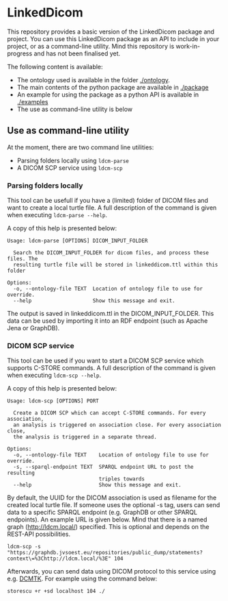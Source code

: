 # LinkedDicom

This repository provides a basic version of the LinkedDicom package and project.
You can use this LinkedDicom package as an API to include in your project, or as a command-line utility.
Mind this repository is work-in-progress and has not been finalised yet.

The following content is available:
* The ontology used is available in the folder [./ontology](./ontology).
* The main contents of the python package are available in [./package](./package)
* An example for using the package as a python API is available in [./examples](./examples)
* The use as command-line utility is below

## Use as command-line utility
At the moment, there are two command line utilities:

- Parsing folders locally using `ldcm-parse`
- A DICOM SCP service using `ldcm-scp`

### Parsing folders locally
This tool can be usefull if you have a (limited) folder of DICOM files and want to create a local turtle file.
A full description of the command is given when executing `ldcm-parse --help`.

A copy of this help is presented below:
```
Usage: ldcm-parse [OPTIONS] DICOM_INPUT_FOLDER

  Search the DICOM_INPUT_FOLDER for dicom files, and process these files. The
  resulting turtle file will be stored in linkeddicom.ttl within this folder

Options:
  -o, --ontology-file TEXT  Location of ontology file to use for override.
  --help                    Show this message and exit.
```

The output is saved in linkeddicom.ttl in the DICOM_INPUT_FOLDER. This data can be used by importing it into an RDF endpoint (such as Apache Jena or GraphDB).

### DICOM SCP service
This tool can be used if you want to start a DICOM SCP service which supports C-STORE commands.
A full description of the command is given when executing `ldcm-scp --help`.

A copy of this help is presented below:
```
Usage: ldcm-scp [OPTIONS] PORT

  Create a DICOM SCP which can accept C-STORE commands. For every association,
  an analysis is triggered on association close. For every association close,
  the analysis is triggered in a separate thread.

Options:
  -o, --ontology-file TEXT    Location of ontology file to use for override.
  -s, --sparql-endpoint TEXT  SPARQL endpoint URL to post the resulting
                              triples towards
  --help                      Show this message and exit.
```

By default, the UUID for the DICOM association is used as filename for the created local turtle file.
If someone uses the optional -s tag, users can send data to a specific SPARQL endpoint (e.g. GraphDB or other SPARQL endpoints). An example URL is given below. Mind that there is a named graph (http://ldcm.local/) specified. This is optional and depends on the REST-API possibilities.

```
ldcm-scp -s "https://graphdb.jvsoest.eu/repositories/public_dump/statements?context\=%3Chttp://ldcm.local/%3E" 104
```

Afterwards, you can send data using DICOM protocol to this service using e.g. [DCMTK](https://dicom.offis.de/dcmtk.php.en). For example using the command below:

```
storescu +r +sd localhost 104 ./
```